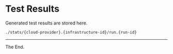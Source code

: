 # Test Results

Generated test results are stored here.

````bash
./stats/{cloud-provider}.{infrastructure-id}/run.{run-id}
````

---
The End.
